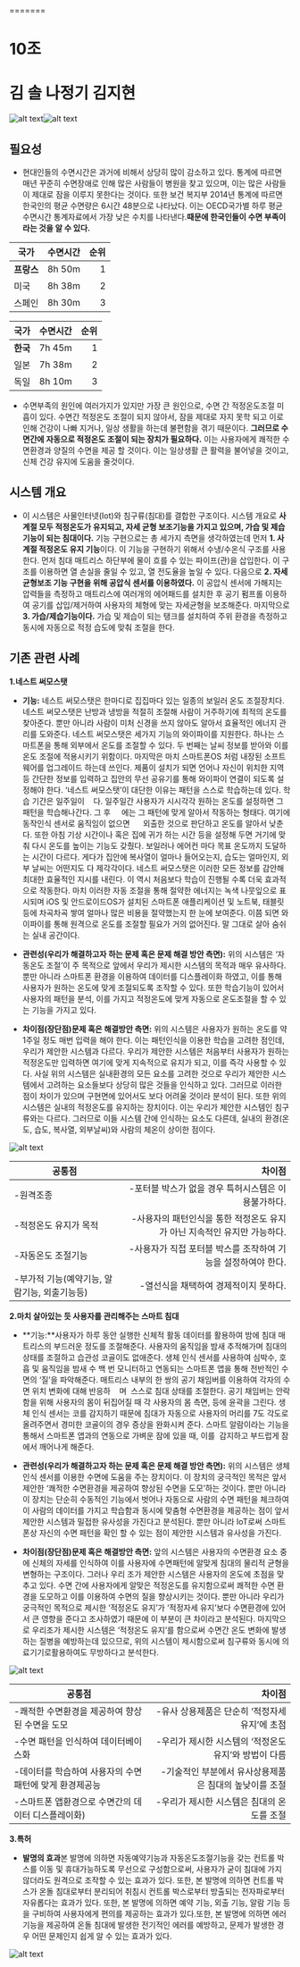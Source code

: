 
=======
# 10조
김  솔
나정기
김지현
=======


![alt text](http://s3-ap-northeast-2.amazonaws.com/stockplus-insight-seoul/articles/pictures/8565/content_2012.png "국가별 하루 평균 수명시간")![alt text](http://hirawebzine.or.kr/wp-content/uploads/2014/08/121-770x441.png "수면장애 진료 현황") 



## 필요성
* 현대인들의 수면시간은 과거에 비해서 상당히 많이 감소하고 있다. 통계에 따르면 매년 꾸준히 수면장애로 인해 많은 사람들이 병원을 찾고 있으며, 이는 많은 사람들이 제대로 잠을 이루지 못한다는 것이다. 또한 보건 복지부 2014년 통계에 따르면 한국인의 평균 수면량은 6시간 48분으로 나타났다. 이는 OECD국가별 하루 평균 수면시간 통계자료에서 가장 낮은 수치를 나타낸다.**때문에 한국인들이 수면 부족이라는 것을 알 수 있다.**

| 국가 | 수면시간 | 순위 |
| ---------------- |:----------------:| ---------:|
| **프랑스** | 8h 50m | 1 |
| 미국 | 8h 38m | 2 |
| 스페인 | 8h 30m | 3 |

| 국가 | 수면시간 | 순위 |
| ---------------- |:----------------:| ---------:|
| **한국** | 7h 45m | 1 |
| 일본 | 7h 38m | 2 |
| 독일 | 8h 10m | 3 | 


* 수면부족의 원인에 여러가지가 있지만 가장 큰 원인으로, 수면 간 적정온도조절 미흡이 있다. 수면간 적정온도 조절이 되지 않아서, 잠을 제대로 자지 못학 되고 이로 인해 건강이 나빠 지거나, 일상 생활을 하는데 불편함을 겪기 때문이다. **그러므로 수면간에 자동으로 적정온도 조절이 되는 장치가 필요하다.** 이는 사용자에게 쾌적한 수면환경과 양질의 수면을 제공 할 것이다. 이는 일상생활 큰 활력을 불어넣을 것이고, 신체 건강 유지에 도움을 줄것이다.

## 시스템 개요
* 이 시스템은 사물인터넷(Iot)와 침구류(침대)를 결합한 구조이다. 시스템 개요로 **사계절 모두 적정온도가 유지되고, 자세 균형 보조기능을 가지고 있으며, 가습 및 제습기능이 되는 침대이다.** 기능 구현으로는 총 세가지 측면을 생각하였는데 먼저 **1. 사계절 적정온도 유지 기능**이다. 이 기능을 구현하기 위해서 수냉/수온식 구조를 사용한다. 먼저 침대 매트리스 하단부에 물이 흐를 수 있는 파이프(관)을 삽입한다. 이 구조를 이용하면 열 손실을 줄일 수 있고, 열 전도율을 높일 수 있다. 다음으로 **2. 자세균형보조 기능 구현을 위해 공압식 센서를 이용하였다.** 이 공압식 센서에 가해지는 압력들을 측정하고 매트리스에 여러개의 에어패드를 설치한 후 공기 펌프롤 이용하여 공기를 삽입/제거하여 사용자의 체형에 맞는 자세균형을 보조해준다. 마지막으로 **3. 가습/제습기능이다.** 가습 및 제습이 되는 탱크를 설치하여 주위 환경을 측정하고 동시에 자동으로 적정 습도에 맞춰 조절을 한다.
 
## 기존 관련 사례

**1.네스트 써모스탯**

* __기능:__ 네스트 써모스탯은 한마디로 집집마다 있는 일종의 보일러 온도 조절장치다. 네스트 써모스탯은 난방과 냉방을 적절히 조절해 사람이 거주하기에 최적의 온도를 찾아준다. 뿐만 아니라 사람이 미처 신경을 쓰지 않아도 알아서 효율적인 에너지 관리를 도와준다. 네스트 써모스탯은 세가지 기능의 와이파이를 지원한다. 하나는 스마트폰을 통해 외부에서 온도를 조절할 수 있다. 두 번째는 날씨 정보를 받아와 이를 온도 조절에 적용시키기 위함이다. 마지막은 마치 스마트폰OS 처럼 내장된 소프트웨어를 업그레이드 하는데 쓰인다. 제품이 설치가 되면 언어나 자신이 위치한 지역 등 간단한 정보를 입력하고 집안의 무선 공유기를 통해 와이파이 연결이 되도록 설정해야 한다. ‘네스트 써모스탯’이 대단한 이유는 패턴을 스스로 학습하는데 있다. 학습 기간은 일주일이    다. 일주일간 사용자가 시시각각 원하는 온도를 설정하면 그 패턴을 학습해나간다. 그 후     에는 그 패턴에 맞게 알아서 작동하는 형태다. 여기에 동작인식 센서로 움직임이 없으면      외출한 것으로 판단하고 온도를 알아서 낮춘다. 또한 아침 기상 시간이나 혹은 집에 귀가 하는 시간 등을 설정해 두면 거기에 맞춰 다시 온도를 높이는 기능도 갖췄다. 보일러나 에어컨 마다 목표 온도까지 도달하는 시간이 다르다. 게다가 집안에 복사열이 얼마나 들어오는지, 습도는 얼마인지, 외부 날씨는 어떤지도 다 제각각이다. 네스트 써모스탯은 이러한 모든 정보를 감안해 최대한 효율적인 지시를 내린다. 이 역시 처음보다 학습이 진행될 수록 더욱 효과적으로 작동한다. 마치 이러한 자동 조절을 통해 절약한 에너지는 녹색 나뭇잎으로 표시되며 iOS 및 안드로이드OS가 설치된 스마트폰 애플리케이션 및 노트북, 태블릿 등에 차곡차곡 쌓여 얼마나 많은 비용을 절약했는지 한 눈에 보여준다. 이쯤 되면 와이파이를 통해 원격으로 온도를 조절할 필요가 거의 없어진다. 말 그대로 살아 숨쉬는 실내 공간이다.

* __관련성(우리가 해결하고자 하는 문제 혹은 문제 해결 방안 측면):__ 위의 시스템은 ‘자동온도 조절’이 주 목적으로 앞에서 우리가 제시한 시스템의 목적과 매우 유사하다. 뿐만 아니라 스마트폰 환경을 이용하여 데이터를 디스플레이화 하였고, 이를 통해 사용자가 원하는 온도에 맞게 조절되도록 조작할 수 있다. 또한 학습기능이 있어서 사용자의 패턴을 분석, 이를 가지고 적정온도에 맞게 자동으로 온도조절을 할 수 있는 기능을 가지고 있다. 

* __차이점(장단점)문제 혹은 해결방안 측면:__ 위의 시스템은 사용자가 원하는 온도를 약 1주일 정도 매번 입력을 해야 한다. 이는 패턴인식을 이용한 학습을 고려한 점인데, 우리가 제안한 시스템과 다르다. 우리가 제안한 시스템은 처음부터 사용자가 원하는 적정온도만 입력하면 여기에 맞게 지속적으로 유지가 되고, 이를 즉각 사용할 수 있다. 사실 위의 시스템은 실내환경의 모든 요소를 고려한 것으로 우리가 제안한 시스템에서 고려하는 요소들보다 상당히 많은 것들을 인식하고 있다. 그러므로 이러한 점이 차이가 있으며 구현면에 있어서도 보다 어려울 것이라 분석이 된다. 또한 위의 시스템은 실내의 적정온도를 유지하는 장치이다. 이는 우리가 제안한 시스템인 침구류와는 다르다. 그러므로 이들 시스템 간에 인식하는 요소도 다른데, 실내의 환경(온도, 습도, 복사열, 외부날씨)와 사람의 체온이 상이한 점이다. 

![alt text](https://images-na.ssl-images-amazon.com/images/I/61W6Q8xIxwL._SY355_.jpg)

| **공통점** | **차이점** |
| ---------------- | ---------:|
| -원격조종 | -포터블 박스가 없을 경우 특허시스템은 이용불가하다. |
| -적정온도 유지가 목적 | -사용자의 패턴인식을 통한 적정온도 유지가 아닌 지속적인 유지만 가능하다. |
| -자동온도 조절기능 | -사용자가 직접 포터블 박스를 조작하여 기능을 설정하여야 한다. |
| -부가적 기능(예약기능, 알람기능, 외출기능등) | -열선식을 채택하여 경제적이지 못하다. |

__2.마치 살아있는 듯 사용자를 관리해주는 스마트 침대__

* **기능:**사용자가 하루 동안 실행한 신체적 활동 데이터를 활용하여 밤에 침대 매트리스의 부드러운 정도를 조절해준다. 사용자의 움직임을 밤새 추적해가며 침대의 상태를 조절하고 습관성 코골이도 없애준다. 생체 인식 센서를 사용하여 심박수, 호흡 및 움직임을 밤새 수 백 번 모니터하고 연동되는 스마트폰 앱을 통해 전반적인 수면의 ‘질’을 파악해준다. 매트리스 내부의 한 쌍의 공기 채임버를 이용하여 각자의 수면 위치 변화에 대해 반응하    며  스스로 침대 상태를 조절한다. 공기 채임버는 안락함을 위해 사용자의 몸이 뒤집어질 때 각 사용자의 몸 측면, 등에 윤곽을 그린다. 생체 인식 센서는 코를 감지하기 때문에 침대가 자동으로 사용자의 머리를 7도 각도로 올려주면서 경미한 코골이의 경우 증상을 완화시켜 준다. 스마트 알람이라는 기능을 통해서 스마트폰 앱과의 연동으로 가벼운 잠에 있을 때, 이를  감지하고 부드럽게 잠에서 깨어나게 해준다.

* __관련성(우리가 해결하고자 하는 문제 혹은 문제 해결 방안 측면):__ 위의 시스템은 생체 인식 센서를 이용한 수면에 도움을 주는 장치이다. 이 장치의 궁극적인 목적은 앞서 제안한 ‘쾌적한 수면환경을 제공하여 향상된 수면을 도모’하는 것이다. 뿐만 아니라 이 장치는 단순히 수동적인 기능에서 벗어나 자동으로 사람의 수면 패턴을 체크하여 이 사람의 데이터를 가지고 학습함과 동시에 맞춤형 수면환경을 제공하는 점이 앞서 제안한 시스템과 밀접한 유사성을 가진다고 분석된다. 뿐만 아니라 IoT로써 스마트 폰상 자신의 수면 패턴을 확인 할 수 있는 점이 제안한 시스템과 유사성을 가진다.

* __차이점(장단점)문제 혹은 해결방안 측면:__ 앞의 시스템은 사용자의 수면환경 요소 중에 신체의 자세를 인식하여 이를 사용자에 수면패턴에 알맞게 침대의 물리적 균형을 변형하는 구조이다. 그러나 우리 조가 제안한 시스템은 사용자의 온도에 초점을 맞추고 있다. 수면 간에 사용자에게 알맞은 적정온도를 유지함으로써 쾌적한 수면 환경을 도모하고 이를 이용하여 수면의 질을 향상시키는 것이다. 뿐만 아니라 우리가 궁극적인 목적으로 제시한 ‘적정온도 유지’가 ‘적정자세 유지’보다 수면환경에 있어서 큰 영향을 준다고 조사하였기 때문에 이 부분이 큰 차이라고 분석된다. 마지막으로 우리조가 제시한 시스템은 ‘적정온도 유지’를 함으로써 수면간 온도 변화에 발생하는 질병을 예방하는데 있으므로, 위의 시스템이 제시함으로써 침구류와 동시에 의료기기로활용하여도 무방하다고 분석한다. 

![alt text](http://www.popco.net/zboard/data/dica_news/2017/01/25/14301727175887eb267ad2e.png)

| **공통점** | **차이점** |
| ---------------- | ---------:|
| -쾌적한 수면환경을 제공하여 향상된 수면을 도모 | -유사 상용제품은 단순히 ‘적정자세 유지’에 초점 |
| -수면 패턴을 인식하여 데이터베이스화 | -우리가 제시한 시스템의 ‘적정온도 유지’와 방법이 다름 |
| -데이터를 학습하여 사용자의 수면패턴에 맞게 환경제공능 | -기술적인 부분에서 유사상용제품은 침대의 높낮이를 조절 |
| -스마트폰 앱환경으로 수면간의 데이터 디스플레이화) | -우리가 제시한 시스템은 침대의 온도를 조절 |

__3.특허__

* **발명의 효과**본 발명에 의하면 자동예약기능과 자동온도조절기능을 갖는 컨트롤 박스를 이동 및 휴대가능하도록 무선으로 구성함으로써, 사용자가 굳이 침대에 가지 않더라도 원격으로 조작할 수 있는 효과가 있다. 또한, 본 발명에 의하면 컨트롤 박스가 온돌 침대로부터 분리되어 취침시 컨트롤 박스로부터 방출되는 전자파로부터 자유롭다는 효과가 있다. 또한, 본 발명에 의하면 예약 기능, 외출 기능, 알람 기능 등을 구비하여 사용자에게 편의를 제공하는 효과가 있다.또한, 본 발명에 의하면 에러 기능을 제공하여 온돌 침대에 발생한 전기적인 에러를 예방하고, 문제가 발생한 경우 어떤 문제인지 쉽게 알 수 있는 효과가 있다.

![alt text](http://postfiles16.naver.net/MjAxNzA2MDJfMTU0/MDAxNDk2Mzg0OTA5MTYx.gIgB3UYZkHBGBTwMhWzTJ6Z4Gx8WNLjcTc26WP-inGkg.U-3V9eNmSRfK5We6URUB1LN1mVwpfVDNOmxEYzN24_4g.JPEG.rlathfdldia/%ED%8A%B9%ED%97%88.jpg?type=w773)
